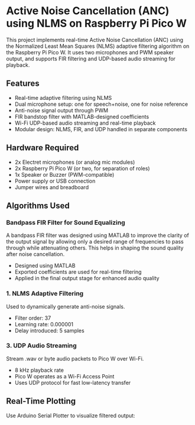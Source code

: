 # Active Noise Cancellation (ANC) using NLMS on Raspberry Pi Pico W

This project implements real-time Active Noise Cancellation (ANC) using the Normalized Least Mean Squares (NLMS) adaptive filtering algorithm on the Raspberry Pi Pico W. It uses two microphones and PWM speaker output, and supports FIR filtering and UDP-based audio streaming for playback.

## Features

- Real-time adaptive filtering using NLMS
- Dual microphone setup: one for speech+noise, one for noise reference
- Anti-noise signal output through PWM
- FIR bandstop filter with MATLAB-designed coefficients
- Wi-Fi UDP-based audio streaming and real-time playback
- Modular design: NLMS, FIR, and UDP handled in separate components

## Hardware Required

- 2x Electret microphones (or analog mic modules)
- 2x Raspberry Pi Pico W (or two, for separation of roles)
- 1x Speaker or Buzzer (PWM-compatible)
- Power supply or USB connection
- Jumper wires and breadboard

## Algorithms Used

### Bandpass FIR Filter for Sound Equalizing

A bandpass FIR filter was designed using MATLAB to improve the clarity of the output signal by allowing only a desired range of frequencies to pass through while attenuating others. This helps in shaping the sound quality after noise cancellation.

- Designed using MATLAB
- Exported coefficients are used for real-time filtering
- Applied in the final output stage for enhanced audio quality


### 1. NLMS Adaptive Filtering

Used to dynamically generate anti-noise signals.

- Filter order: 37
- Learning rate: 0.000001
- Delay introduced: 5 samples


### 3. UDP Audio Streaming

Stream .wav or byte audio packets to Pico W over Wi-Fi.

- 8 kHz playback rate
- Pico W operates as a Wi-Fi Access Point
- Uses UDP protocol for fast low-latency transfer

## Real-Time Plotting

Use Arduino Serial Plotter to visualize filtered output:
